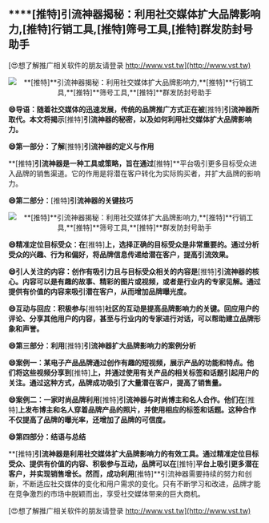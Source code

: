 ## ****[推特]**引流神器揭秘：利用社交媒体扩大品牌影响力,**[推特]**行销工具,**[推特]**筛号工具,**[推特]**群发防封号助手**

[😍想了解推广相关软件的朋友请登录 http://www.vst.tw](http://www.vst.tw)

 <center><img src="https://vst.tw/MP4/tuiguang/png/6.png" alt="**[推特]**引流神器揭秘：利用社交媒体扩大品牌影响力,**[推特]**行销工具,**[推特]**筛号工具,**[推特]**群发防封号助手"></center>

**😄导语：随着社交媒体的迅速发展，传统的品牌推广方式正在被**[推特]**引流神器所取代。本文将揭示**[推特]**引流神器的秘密，以及如何利用社交媒体扩大品牌影响力。**

**😄第一部分：了解**[推特]**引流神器的定义与作用**

**[推特]**引流神器是一种工具或策略，旨在通过**[推特]**平台吸引更多目标受众进入品牌的销售渠道。它的作用是将潜在客户转化为实际购买者，并扩大品牌的影响力。

**😄第二部分：**[推特]**引流神器的关键技巧**

 <center><img src="https://vst.tw/MP4/tuiguang/png/1.png" alt="**[推特]**引流神器揭秘：利用社交媒体扩大品牌影响力,**[推特]**行销工具,**[推特]**筛号工具,**[推特]**群发防封号助手"></center>

**😄精准定位目标受众：在**[推特]**上，选择正确的目标受众是非常重要的。通过分析受众的兴趣、行为和偏好，将品牌信息传递给潜在客户，提高引流效果。**

**😄引人关注的内容：创作有吸引力且与目标受众相关的内容是**[推特]**引流神器的核心。内容可以是有趣的故事、精彩的图片或视频，或者是行业内的专家见解。通过提供有价值的内容来吸引潜在客户，从而增加品牌曝光度。**

**😄互动与回应：积极参与**[推特]**社区的互动是提高品牌影响力的关键。回应用户的评论、分享其他用户的内容，甚至与行业内的专家进行对话，可以帮助建立品牌形象和声誉。**

**😄第三部分：利用**[推特]**引流神器扩大品牌影响力的案例分析**

**😄案例一：某电子产品品牌通过创作有趣的短视频，展示产品的功能和特点。他们将这些视频分享到**[推特]**上，并通过使用有关产品的相关标签和话题引起用户的关注。通过这种方式，品牌成功吸引了大量潜在客户，提高了销售量。**

**😄案例二：一家时尚品牌利用**[推特]**引流神器与时尚博主和名人合作。他们在**[推特]**上发布博主和名人穿着品牌产品的照片，并使用相应的标签和话题。这种合作不仅提高了品牌的曝光率，还增加了品牌的可信度。**

**😄第四部分：结语与总结**

**[推特]**引流神器是利用社交媒体扩大品牌影响力的有效工具。通过精准定位目标受众、提供有价值的内容、积极参与互动，品牌可以在**[推特]**平台上吸引更多潜在客户，并实现销售增长。然而，成功利用**[推特]**引流神器需要持续的努力和创新，不断适应社交媒体的变化和用户需求的变化。只有不断学习和改进，品牌才能在竞争激烈的市场中脱颖而出，享受社交媒体带来的巨大商机。

[😍想了解推广相关软件的朋友请登录 http://www.vst.tw](http://www.vst.tw)



